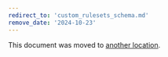 ```yaml
---
redirect_to: 'custom_rulesets_schema.md'
remove_date: '2024-10-23'
---
```


<!-- markdownlint-disable -->

This document was moved to [another location](custom_rulesets_schema.md).

<!-- This redirect file can be deleted after <2024-10-23>. -->
<!-- Redirects that point to other docs in the same project expire in three months. -->
<!-- Redirects that point to docs in a different project or site (link is not relative and starts with `https:`) expire in one year. -->
<!-- Before deletion, see: https://docs.gitlab.com/ee/development/documentation/redirects.html -->
